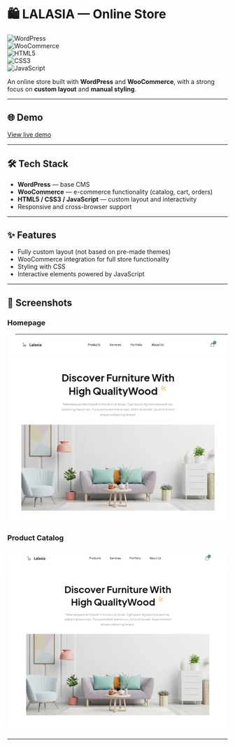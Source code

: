 # 🛍️ LALASIA — Online Store

![WordPress](https://img.shields.io/badge/CMS-WordPress-blue?logo=wordpress)  
![WooCommerce](https://img.shields.io/badge/Plugin-WooCommerce-purple?logo=woocommerce)  
![HTML5](https://img.shields.io/badge/Code-HTML5-orange?logo=html5)  
![CSS3](https://img.shields.io/badge/Style-CSS3-blue?logo=css3)  
![JavaScript](https://img.shields.io/badge/JS-JavaScript-yellow?logo=javascript)

An online store built with **WordPress** and **WooCommerce**, with a strong focus on **custom layout** and **manual styling**.

---

## 🌐 Demo

[View live demo](https://developer-online.com/portfolio/lalasia/)

---

## 🛠 Tech Stack

- **WordPress** — base CMS  
- **WooCommerce** — e-commerce functionality (catalog, cart, orders)  
- **HTML5 / CSS3 / JavaScript** — custom layout and interactivity  
- Responsive and cross-browser support  

---

## ✨ Features

- Fully custom layout (not based on pre-made themes)  
- WooCommerce integration for full store functionality  
- Styling with CSS  
- Interactive elements powered by JavaScript  

---

## 📸 Screenshots  

### Homepage  
![Homepage](./main-page.png)  

### Product Catalog  
![Product Catalog](./catalog.png)  

---
